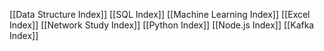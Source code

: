 [[Data Structure Index]]
[[SQL Index]]
[[Machine Learning Index]]
[[Excel Index]]
[[Network Study Index]]
[[Python Index]]
[[Node.js Index]]
[[Kafka Index]]

